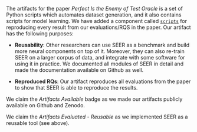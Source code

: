 The artifacts for the paper _Perfect Is the Enemy of Test Oracle_ is a set of Python scripts which automates dataset generation, and it also contains scripts for model learning. We have added a component called [`scripts`](scripts) for reproducing every result from our evaluations/RQS in the paper. Our artifact has the following purposes:

* **Reusability**: Other researchers can use SEER as a benchmark and build more neural components on top of it. Moreover, they can also re-train SEER on a larger corpus of data, and integrate with some software for using it in practice. We documented all modules of SEER in detail and made the documentation available on Github as well.

* **Reproduced RQs**: Our artifact reproduces all evaluations from the paper to show that SEER is able to reproduce the results.

We claim the _Artifacts Available_ badge as we made our artifacts publicly available on Github and Zenodo.

We claim the _Artifacts Evaluated - Reusable_ as we implemented SEER as a reusable tool (see above).